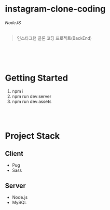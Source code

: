 # instagram-clone-coding
###### NodeJS

> 인스타그램 클론 코딩 프로젝트(BackEnd) 

<br><br><br>

# Getting Started

1. npm i
2. npm run dev:server
3. npm run dev:assets

<br><br>
# Project Stack<br>

## Client

- Pug
- Sass<br>

## Server

- Node.js
- MySQL
